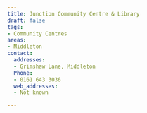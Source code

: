 ```yaml
---
title: Junction Community Centre & Library
draft: false
tags:
- Community Centres
areas:
- Middleton
contact:
  addresses:
  - Grimshaw Lane, Middleton
  Phone:
  - 0161 643 3036
  web_addresses:
  - Not known

---
```


